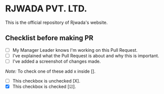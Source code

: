 # RJWADA PVT. LTD.

This is the official repository of Rjwada's website.


## Checklist before making PR
- [ ] My Manager Leader knows I'm working on this Pull Request.
- [ ] I've explained what the Pull Request is about and why this is important.
- [ ] I've added a screenshot of changes made.

_Note:_ To check one of these add x inside [].

- [ ] This checkbox is unchecked [X].
- [x] This checkbox is checked [☑].

